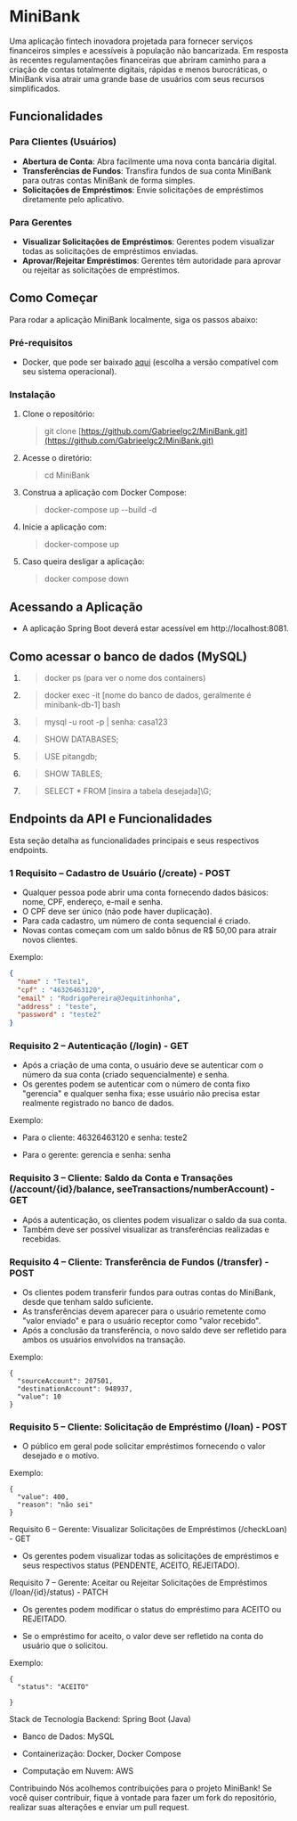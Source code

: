 # MiniBank
Uma aplicação fintech inovadora projetada para fornecer serviços financeiros simples e acessíveis à população não bancarizada. Em resposta às recentes regulamentações financeiras que abriram caminho para a criação de contas totalmente digitais, rápidas e menos burocráticas, o MiniBank visa atrair uma grande base de usuários com seus recursos simplificados.

## Funcionalidades
### Para Clientes (Usuários)
- **Abertura de Conta**: Abra facilmente uma nova conta bancária digital.
- **Transferências de Fundos**: Transfira fundos de sua conta MiniBank para outras contas MiniBank de forma simples.
- **Solicitações de Empréstimos**: Envie solicitações de empréstimos diretamente pelo aplicativo.

### Para Gerentes
- **Visualizar Solicitações de Empréstimos**: Gerentes podem visualizar todas as solicitações de empréstimos enviadas.
- **Aprovar/Rejeitar Empréstimos**: Gerentes têm autoridade para aprovar ou rejeitar as solicitações de empréstimos.

## Como Começar
Para rodar a aplicação MiniBank localmente, siga os passos abaixo:

### Pré-requisitos
- Docker, que pode ser baixado [aqui](https://www.docker.com/products/docker-desktop/) (escolha a versão compatível com seu sistema operacional).

### Instalação
1. Clone o repositório:
   > git clone [https://github.com/Gabrieelgc2/MiniBank.git](https://github.com/Gabrieelgc2/MiniBank.git)

2. Acesse o diretório:
   > cd MiniBank

3. Construa a aplicação com Docker Compose:
   > docker-compose up --build -d

4. Inicie a aplicação com:
   > docker-compose up

5. Caso queira desligar a aplicação:
   > docker compose down

## Acessando a Aplicação
- A aplicação Spring Boot deverá estar acessível em http://localhost:8081.

## Como acessar o banco de dados (MySQL)
1. > docker ps (para ver o nome dos containers)
2. > docker exec -it [nome do banco de dados, geralmente é minibank-db-1] bash
3. > mysql -u root -p | senha: casa123
4. > SHOW DATABASES;
5. > USE pitangdb;
6. > SHOW TABLES;
7. > SELECT * FROM [insira a tabela desejada]\G;

## Endpoints da API e Funcionalidades
Esta seção detalha as funcionalidades principais e seus respectivos endpoints.

### 1 Requisito – Cadastro de Usuário (/create) - POST
- Qualquer pessoa pode abrir uma conta fornecendo dados básicos: nome, CPF, endereço, e-mail e senha.
- O CPF deve ser único (não pode haver duplicação).
- Para cada cadastro, um número de conta sequencial é criado.
- Novas contas começam com um saldo bônus de R$ 50,00 para atrair novos clientes.

Exemplo:

```json
{
  "name" : "Teste1",
  "cpf" : "46326463120",
  "email" : "RodrigoPereira@Jequitinhonha",
  "address" : "teste",
  "password" : "teste2"
}
```
### Requisito 2 – Autenticação (/login) - GET
- Após a criação de uma conta, o usuário deve se autenticar com o número da sua conta (criado sequencialmente) e senha.
- Os gerentes podem se autenticar com o número de conta fixo "gerencia" e qualquer senha fixa; esse usuário não precisa estar realmente registrado no banco de dados.

Exemplo:
  
- Para o cliente: 46326463120 e senha: teste2

- Para o gerente: gerencia e senha: senha

### Requisito 3 – Cliente: Saldo da Conta e Transações (/account/{id}/balance, seeTransactions/numberAccount) - GET
- Após a autenticação, os clientes podem visualizar o saldo da sua conta.
- Também deve ser possível visualizar as transferências realizadas e recebidas.

### Requisito 4 – Cliente: Transferência de Fundos (/transfer) - POST
- Os clientes podem transferir fundos para outras contas do MiniBank, desde que tenham saldo suficiente.
- As transferências devem aparecer para o usuário remetente como "valor enviado" e para o usuário receptor como "valor recebido".
- Após a conclusão da transferência, o novo saldo deve ser refletido para ambos os usuários envolvidos na transação.

Exemplo:

```
{  
  "sourceAccount": 207501,
  "destinationAccount": 948937,
  "value": 10
}
```
### Requisito 5 – Cliente: Solicitação de Empréstimo (/loan) - POST
- O público em geral pode solicitar empréstimos fornecendo o valor desejado e o motivo.

Exemplo:

```
{
  "value": 400,
  "reason": "não sei"
}
```
Requisito 6 – Gerente: Visualizar Solicitações de Empréstimos (/checkLoan) - GET
- Os gerentes podem visualizar todas as solicitações de empréstimos e seus respectivos status (PENDENTE, ACEITO, REJEITADO).

Requisito 7 – Gerente: Aceitar ou Rejeitar Solicitações de Empréstimos (/loan/{id}/status) - PATCH
- Os gerentes podem modificar o status do empréstimo para ACEITO ou REJEITADO.

- Se o empréstimo for aceito, o valor deve ser refletido na conta do usuário que o solicitou.

Exemplo:

```
{         
  "status": "ACEITO"

}
```

Stack de Tecnologia
Backend: Spring Boot (Java)

- Banco de Dados: MySQL

- Containerização: Docker, Docker Compose

- Computação em Nuvem: AWS

Contribuindo
Nós acolhemos contribuições para o projeto MiniBank! 
Se você quiser contribuir, fique à vontade para fazer um fork do repositório, realizar suas alterações e enviar um pull request.
